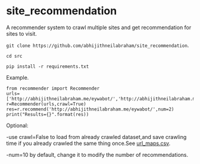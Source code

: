 # site_recommendation
A recommender system to crawl multiple sites and get recommendation for sites to visit.

`git clone https://github.com/abhijithneilabraham/site_recommendation`.  


`cd src`

```pip install -r requirements.txt```

Example.  
```
from recommender import Recommender
urls=['http://abhijithneilabraham.me/eywabot/','http://abhijithneilabraham.me/','https://abhisharmab.github.io/','https://karuvally.github.io/']
r=Recommender(urls,crawl=True) 
res=r.recommend('http://abhijithneilabraham.me/eywabot/',num=2)
print("Results={}".format(res))
```

Optional:

-use crawl=False to load from already crawled dataset,and save crawling time if you already crawled the same thing once.See [url_maps.csv](src/url_maps.csv).  

-num=10 by default, change it to modify the number of recommendations.







